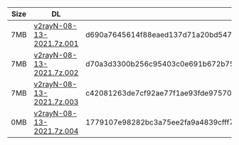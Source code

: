 |    Size   |     DL  | sha512sum |
|  ---  |  ---  |  ---  |
| 7MB | [v2rayN-08-13-2021.7z.001](https://cdn.jsdelivr.net/gh/googleians/v2rayN@main/v2rayN-08-13-2021.7z.001) | d690a7645614f88eaed137d71a20bd54710b166551d18e862d3da892bd1ebdd3fd8dc71960a38eef7f92ebcf2707f442c44c3779af8c1848179e33b7553359de |
| 7MB | [v2rayN-08-13-2021.7z.002](https://cdn.jsdelivr.net/gh/googleians/v2rayN@main/v2rayN-08-13-2021.7z.002) | d70a3d3300b256c95403c0e691b672b7557bfa7049cf5fcbf4bc0871f5e4bce7bcc4c261914ffe09b80de83452ae47a241b8c3add904ec03c6e57511e74c339d |
| 7MB | [v2rayN-08-13-2021.7z.003](https://cdn.jsdelivr.net/gh/googleians/v2rayN@main/v2rayN-08-13-2021.7z.003) | c42081263de7cf92ae77f1ae93fde975707e3961f03255ca944ff0643d54438a388c610e828f40ef4eaf160f2228eb0b46aed50460eeb0d387bb67b9af770779 |
| 0MB | [v2rayN-08-13-2021.7z.004](https://cdn.jsdelivr.net/gh/googleians/v2rayN@main/v2rayN-08-13-2021.7z.004) | 1779107e98282bc3a75ee2fa9a4839cfff70eea7eea7719565acff134ccda34ef2a1d6f254945b8548b2197e4eeed6b1f8bf9d3bac914e4ec596134ea77fda40 |
